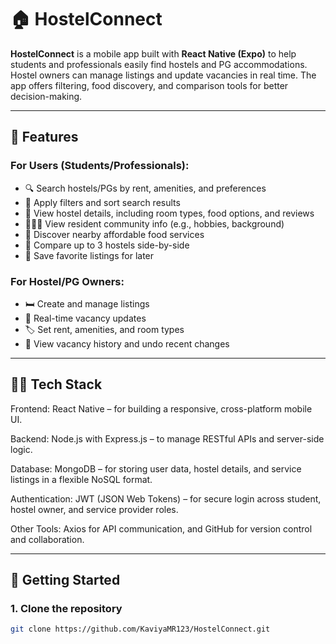 # 🏠 HostelConnect

**HostelConnect** is a mobile app built with **React Native (Expo)** to help students and professionals easily find hostels and PG accommodations. Hostel owners can manage listings and update vacancies in real time. The app offers filtering, food discovery, and comparison tools for better decision-making.

---

## 🚀 Features

### For Users (Students/Professionals):
- 🔍 Search hostels/PGs by rent, amenities, and preferences
- 🎯 Apply filters and sort search results
- 💬 View hostel details, including room types, food options, and reviews
- 🧑‍🤝‍🧑 View resident community info (e.g., hobbies, background)
- 🍱 Discover nearby affordable food services
- 🧾 Compare up to 3 hostels side-by-side
- 📌 Save favorite listings for later

### For Hostel/PG Owners:
- 🛏️ Create and manage listings
- 🔁 Real-time vacancy updates
- 🏷️ Set rent, amenities, and room types
- 📜 View vacancy history and undo recent changes

---

## 🧑‍💻 Tech Stack
Frontend: React Native – for building a responsive, cross-platform mobile UI.

Backend: Node.js with Express.js – to manage RESTful APIs and server-side logic.

Database: MongoDB – for storing user data, hostel details, and service listings in a flexible NoSQL format.

Authentication: JWT (JSON Web Tokens) – for secure login across student, hostel owner, and service provider roles.

Other Tools: Axios for API communication, and GitHub for version control and collaboration.

---

## 📱 Getting Started

### 1. Clone the repository

```bash
git clone https://github.com/KaviyaMR123/HostelConnect.git
